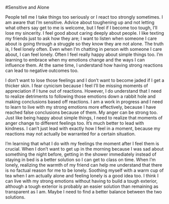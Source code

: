 #Sensitive and Alone

People tell me I take things too seriously or I react too strongly sometimes. I am aware that I’m sensitive. Advice about toughening up and not letting what others say get to me is welcome, but I feel if I become too tough, I’ll lose my sincerity. I feel good about caring deeply about people. I like texting my friends just to ask how they are; I want to listen when someone I care about is going through a struggle so they know they are not alone. The truth is, I feel lonely often. Even when I’m chatting in person with someone I care about, I can feel lonely. Often I feel really happy about simple things too. I’m learning to embrace when my emotions change and the ways I can influence them. At the same time, I understand how having strong reactions can lead to negative outcomes too.

I don’t want to lose those feelings and I don’t want to become jaded if I get a thicker skin. I fear cynicism because I feel I’ll be missing moments of appreciation if I tune out of reactions. However, I do understand that I need to realize detriments to following those emotions down a rabbit hole and making conclusions based off reactions. I am a work in progress and I need to learn to live with my strong emotions more effectively, because I have reached false conclusions because of them. My anger can be strong too. Just like being happy about simple things, I need to realize that moments of anger change to different feelings too. It’s much better to lead with kindness. I can’t just lead with exactly how I feel in a moment, because my reactions may not actually be warranted for a certain situation. 

I’m learning that what I do with my feelings the moment after I feel them is crucial. When I don’t want to get up in the morning because I was sad about something the night before, getting in the shower immediately instead of staying in bed is a better solution so I can get to class on time. When I’m lonely, realizing the warmth of my friend can help me understand that there is no factual reason for me to be lonely. Soothing myself with a warm cup of tea when I am actually alone and feeling lonely is a good idea too. I think I can live with my strong emotions without having to build a tough exterior, although a tough exterior is probably an easier solution than remaining as transparent as I am. Maybe I need to find a better balance between the two solutions.
